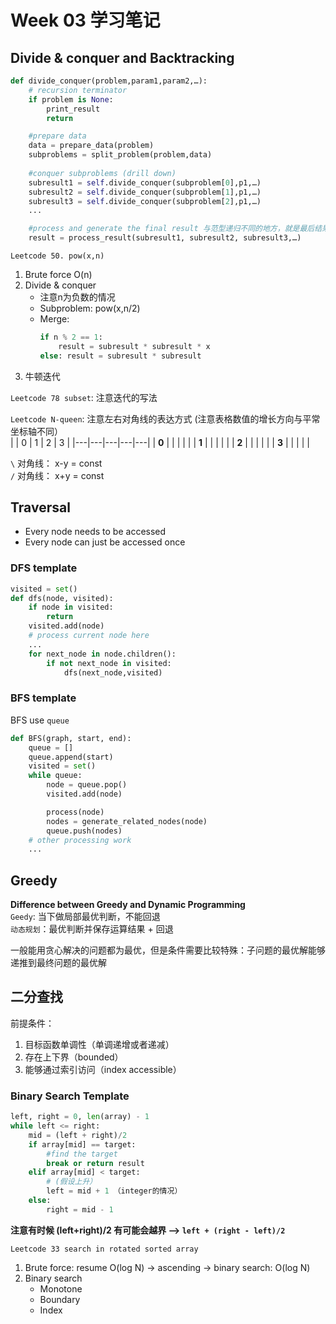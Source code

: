# Week 03 学习笔记
## Divide & conquer and Backtracking
```python
def divide_conquer(problem,param1,param2,…):
    # recursion terminator
    if problem is None:
        print_result
        return

    #prepare data
    data = prepare_data(problem)
    subproblems = split_problem(problem,data)
    
    #conquer subproblems (drill down)
    subresult1 = self.divide_conquer(subproblem[0],p1,…)
    subresult2 = self.divide_conquer(subproblem[1],p1,…)
    subresult3 = self.divide_conquer(subproblem[2],p1,…)
    ...

    #process and generate the final result 与范型递归不同的地方，就是最后结果需要组合
    result = process_result(subresult1, subresult2, subresult3,…)
```

`Leetcode 50. pow(x,n)`
1. Brute force O(n)
2. Divide & conquer<br>
    * 注意n为负数的情况<br>
    * Subproblem: pow(x,n/2) <br>
    * Merge:<br>
        ``` python
        if n % 2 == 1:
            result = subresult * subresult * x
        else: result = subresult * subresult 
        ```
3. 牛顿迭代

`Leetcode 78 subset`: 注意迭代的写法

`Leetcode N-queen`:
注意左右对角线的表达方式 (注意表格数值的增长方向与平常坐标轴不同）<br>
|   | 0 | 1 | 2 | 3 |
|---|---|---|---|---|
| **0** |   |   |   |   |
| **1** |   |   |   |   |
| **2** |   |   |   |   |
| **3** |   |   |   |   |

`\` 对角线： x-y = const<br>
`/` 对角线： x+y = const

## Traversal
- Every node needs to be accessed
- Every node can just be accessed once

### DFS template
```python
visited = set()
def dfs(node, visited):
    if node in visited:
        return
    visited.add(node)
    # process current node here
    ...
    for next_node in node.children():
        if not next_node in visited:
            dfs(next_node,visited)
```

### BFS template
BFS use `queue`
```python
def BFS(graph, start, end):
    queue = []
    queue.append(start)
    visited = set()
    while queue:
        node = queue.pop()
        visited.add(node)

        process(node)
        nodes = generate_related_nodes(node)
        queue.push(nodes)
    # other processing work
    ...
```
## Greedy
**Difference between Greedy and Dynamic Programming**<br>
`Geedy`:  当下做局部最优判断，不能回退<br>
`动态规划`：最优判断并保存运算结果 + 回退

一般能用贪心解决的问题都为最优，但是条件需要比较特殊：子问题的最优解能够递推到最终问题的最优解

## 二分查找
前提条件：
1. 目标函数单调性（单调递增或者递减）
2. 存在上下界（bounded）
3. 能够通过索引访问（index accessible）

### Binary Search Template
```python
left, right = 0, len(array) - 1
while left <= right:
    mid = (left + right)/2
    if array[mid] == target:
        #find the target
        break or return result
    elif array[mid] < target: 
        # (假设上升）
        left = mid + 1 （integer的情况）
    else:
        right = mid - 1
```
**注意有时候 (left+right)/2 有可能会越界 —> `left + (right - left)/2`**

`Leetcode 33 search in rotated sorted array`
1. Brute force: resume O(log N) -> ascending -> binary search: O(log N)
2. Binary search
    * Monotone
    * Boundary
    *  Index
